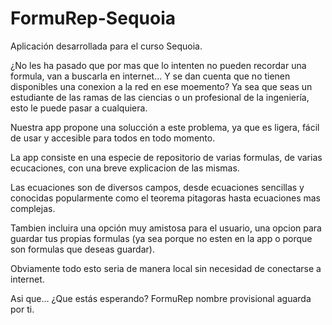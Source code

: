 # FormuRep-Sequoia
Aplicación desarrollada para el curso Sequoia.

¿No les ha pasado que por mas que lo intenten no pueden recordar una formula, van a buscarla en internet... Y se dan cuenta que no tienen disponibles una conexion a la red en ese moemento? 
Ya sea que seas un estudiante de las ramas de las ciencias o un profesional de la ingeniería, esto le puede pasar a cualquiera. 

Nuestra app propone una solucción a  este problema, ya que es ligera, fácil de usar y accesible para todos en todo momento.

La app consiste en una especie de repositorio de varias formulas, de varias ecucaciones, con una breve explicacion de las mismas.

Las ecuaciones son de diversos campos, desde ecuaciones sencillas  y conocidas popularmente como el teorema pitagoras hasta ecuaciones mas complejas. 

Tambien incluira una opción muy amistosa para el usuario, una opcion para guardar tus propias formulas (ya sea porque no esten en la app o porque son formulas que deseas guardar).

Obviamente todo esto seria de manera local sin necesidad de conectarse a internet. 

Asi que... ¿Que estás esperando?  FormuRep nombre provisional aguarda por ti.
